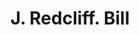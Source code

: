 ---
doi: 10.7916/D85B1DF6
date_other: '1870'
date_other_textual: 1870-1879
form: printed ephemera
genre:
- Invoices
name:
- J. Redcliff
object_in_context_url: https://biggert.cul.columbia.edu/items/view/ave_biggert_00088
subject_hierarchical_geographic:
- New Haven, Connecticut, United States
subject_name:
- J. Redcliff
title: J. Redcliff. Bill
sort_title: J. Redcliff. Bill
call_number: ave_biggert_00088
coordinates:
- 41.309999999999995,-72.92361111111111
pid: ave_biggert_00088
identifiers: ave_biggert_00088
canvas_id: ldpd:395363
permalink: "/items/ave_biggert_00088/"
layout: iiif-image-page
---